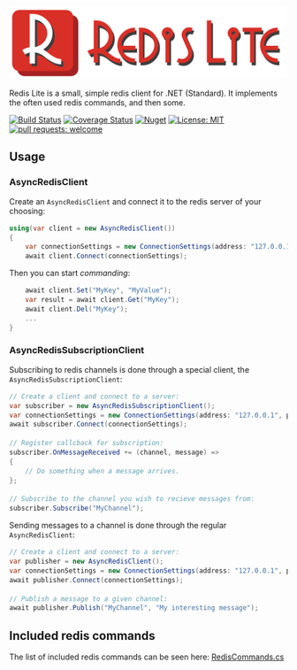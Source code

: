 ![RedisLite](https://raw.githubusercontent.com/balazs-kis/redis-lite/master/Logo/logo-title.png)

Redis Lite is a small, simple redis client for .NET (Standard). It implements the often used redis commands, and then some.

[![Build Status](https://travis-ci.org/balazs-kis/redis-lite.svg?branch=master)](https://travis-ci.org/balazs-kis/redis-lite)
[![Coverage Status](https://coveralls.io/repos/github/balazs-kis/redis-lite/badge.svg?branch=master)](https://coveralls.io/github/balazs-kis/redis-lite?branch=master)
[![Nuget](https://img.shields.io/nuget/v/RedisLite)](https://www.nuget.org/packages/RedisLite)
[![License: MIT](https://img.shields.io/badge/license-MIT-blueviolet)](https://opensource.org/licenses/MIT)
[![pull requests: welcome](https://img.shields.io/badge/pull%20requests-welcome-brightgreen)](https://github.com/balazs-kis/redis-lite/fork)

## Usage

### AsyncRedisClient
Create an `AsyncRedisClient` and connect it to the redis server of your choosing:
```csharp
using(var client = new AsyncRedisClient())
{
    var connectionSettings = new ConnectionSettings(address: "127.0.0.1", port: 6379);
    await client.Connect(connectionSettings);
```
Then you can start *commanding*:
```csharp
    await client.Set("MyKey", "MyValue");
    var result = await client.Get("MyKey");
    await client.Del("MyKey");
    ...
}
```

### AsyncRedisSubscriptionClient
Subscribing to redis channels is done through a special client, the `AsyncRedisSubscriptionClient`:
```csharp
// Create a client and connect to a server:
var subscriber = new AsyncRedisSubscriptionClient();
var connectionSettings = new ConnectionSettings(address: "127.0.0.1", port: 6379);
await subscriber.Connect(connectionSettings);

// Register callcback for subscription:
subscriber.OnMessageReceived += (channel, message) =>
{
    // Do something when a message arrives.
};

// Subscribe to the channel you wish to recieve messages from:
subscriber.Subscribe("MyChannel");
```

Sending messages to a channel is done through the regular `AsyncRedisClient`:
```csharp
// Create a client and connect to a server:
var publisher = new AsyncRedisClient();
var connectionSettings = new ConnectionSettings(address: "127.0.0.1", port: 6379);
await publisher.Connect(connectionSettings);

// Publish a message to a given channel:
await publisher.Publish("MyChannel", "My interesting message");
```

## Included redis commands
The list of included redis commands can be seen here: [RedisCommands.cs](https://raw.githubusercontent.com/balazs-kis/redis-lite/master/RedisLite.Client/CommandBuilders/RedisCommands.cs)
